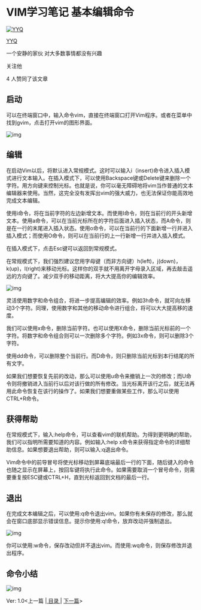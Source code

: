 # VIM学习笔记 基本编辑命令

[![YYQ](https://pic1.zhimg.com/v2-c4432de041354a82800b86e53483c9c7_xs.jpg?source=172ae18b)](https://www.zhihu.com/people/anthony.yuan)

[YYQ](https://www.zhihu.com/people/anthony.yuan)

一个安静的家伙 对大多数事情都没有兴趣

关注他

4 人赞同了该文章

## **启动**

可以在终端窗口中，输入命令vim，直接在终端窗口打开Vim程序。或者在菜单中找到gvim，点击打开vim的图形界面。

![img](https://pic3.zhimg.com/80/v2-a93247a8e1dc7588af5bf4d59094b22a_720w.png)

## **编辑**

在启动Vim以后，将默认进入常规模式。这时可以输入i（insert)命令进入插入模式进行文本输入。在插入模式下，可以使用Backspace键或Delete键来删除一个字符。用方向键来控制光标。也就是说，你可以毫无障碍地将vim当作普通的文本编辑器来使用。当然，这完全没有发挥出vim的强大威力，也无法保证你能高效地完成文本编辑。

使用i命令，将在当前字符的左边新增文本。而使用I命令，则在当前行的开头新增文本。使用a命令，可以在当前光标所在的字符后面进入插入状态，而A命令，则是在一行的末尾进入插入状态。使用o命令，可以在当前行的下面新增一行并进入插入模式；而使用O命令，则可以在当前行的上一行新增一行并进入插入模式。

在插入模式下，点击Esc键可以返回到常规模式。

在常规模式下，我们强烈建议您用字母键（而非方向键）h(left)，j(down)，k(up)，l(right)来移动光标。这样你的双手就不用离开字母录入区域，再去敲击遥远的方向键了。减少双手的移动距离，将大大提高你的编辑效率。

![img](https://pic4.zhimg.com/80/v2-a12b2f8eeedadf2c1f6b6e58ae5ec9e7_720w.png)

灵活使用数字和命令组合，将进一步提高编辑的效率。例如3h命令，就可向左移动3个字符。同理，使用数字和其他的移动命令进行组合，将可以大大提高移的速度。

我们可以使用x命令，删除当前字符。也可以使用X命令，删除当前光标前的一个字符。将数字和命令组合则可以一次删除多个字符。例如3x命令，则可以删除3个字符。

使用dd命令，可以删除整个当前行。而D命令，则只删除当前光标到本行结尾的所有文字。

如果我们想要恢复先前的改动，那么可以使用u命令来撤销上一次的修改；而U命令则将撤销进入当前行以后对该行做的所有修改。当光标离开该行之后，就无法再用此命令恢复在该行的操作了。如果我们想要重做某些工作，那么可以使用CTRL+R命令。

## **获得帮助**

在常规模式下，输入:help命令，可以查看vim的联机帮助。为得到更明确的帮助，我们可以指明所需要知道的内容。例如输入:help x命令来获得指定命令的详细帮助信息。如果想要退出帮助，则可以输入:q退出命令。

Vim命令中的前导冒号将使光标移动到屏幕底端最后一行的下面，随后键入的命令也随之显示在屏幕上，按回车键将执行此命令。如果需要取消一个冒号命令，则需要重复按ESC键或CTRL+H，直到光标返回到文档的最后一行。



## **退出**

在完成文本编辑之后，可以使用:q命令退出vim。如果你有未保存的修改，那么就会在窗口底部显示错误信息。提示你使用:q!命令，放弃改动并强制退出。

![img](https://pic4.zhimg.com/80/v2-b5f3ecc5a410c49f17fcac669582cf9b_720w.png)

你可以使用:w命令，保存改动但并不退出vim。而使用:wq命令，则保存修改并退出程序。

## **命令小结**

![img](https://pic3.zhimg.com/80/v2-dadb021b62ce7c617eb2b4db089102ae_720w.png)

Ver: 1.0<上一篇 |[ 目录 ](https://link.zhihu.com/?target=http%3A//yyq123.github.com/learn-vim/learn-vi-00-List.html)| [下一篇](https://link.zhihu.com/?target=http%3A//yyq123.blogspot.com/2009/02/vim_23.html)>